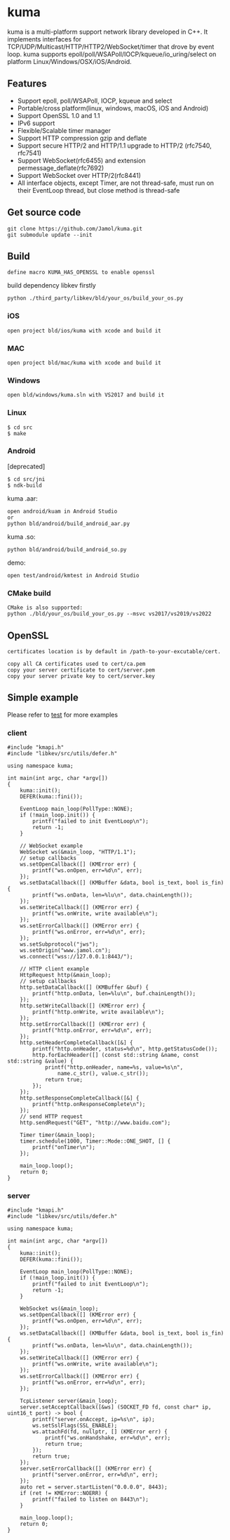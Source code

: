 # kuma
kuma is a multi-platform support network library developed in C++. It implements interfaces for TCP/UDP/Multicast/HTTP/HTTP2/WebSocket/timer that drove by event loop. kuma supports epoll/poll/WSAPoll/IOCP/kqueue/io_uring/select on platform Linux/Windows/OSX/iOS/Android.

## Features

* Support epoll, poll/WSAPoll, IOCP, kqueue and select
* Portable/cross platform(linux, windows, macOS, iOS and Android)
* Support OpenSSL 1.0 and 1.1
* IPv6 support
* Flexible/Scalable timer manager
* Support HTTP compression gzip and deflate
* Support secure HTTP/2 and HTTP/1.1 upgrade to HTTP/2 (rfc7540, rfc7541)
* Support WebSocket(rfc6455) and extension permessage_deflate(rfc7692)
* Support WebSocket over HTTP/2(rfc8441)
* All interface objects, except Timer, are not thread-safe, must run on their EventLoop thread, but close method is thread-safe


## Get source code
```
git clone https://github.com/Jamol/kuma.git
git submodule update --init
```


## Build
```
define macro KUMA_HAS_OPENSSL to enable openssl
```
build dependency libkev firstly
```
python ./third_party/libkev/bld/your_os/build_your_os.py
```

### iOS
```
open project bld/ios/kuma with xcode and build it
```

### MAC
```
open project bld/mac/kuma with xcode and build it
```

### Windows
```
open bld/windows/kuma.sln with VS2017 and build it
```

### Linux
```
$ cd src
$ make
```

### Android
[deprecated]
```
$ cd src/jni
$ ndk-build
```
kuma .aar:
```
open android/kuam in Android Studio
or
python bld/android/build_android_aar.py
```
kuma .so:
```
python bld/android/build_android_so.py
```
demo:
```
open test/android/kmtest in Android Studio
```

### CMake build
```
CMake is also supported:
python ./bld/your_os/build_your_os.py --msvc vs2017/vs2019/vs2022
```

## OpenSSL
```
certificates location is by default in /path-to-your-excutable/cert.

copy all CA certificates used to cert/ca.pem
copy your server certificate to cert/server.pem
copy your server private key to cert/server.key
```

## Simple example
Please refer to [test](https://github.com/Jamol/kuma/tree/master/test) for more examples
### client
```
#include "kmapi.h"
#include "libkev/src/utils/defer.h"

using namespace kuma;

int main(int argc, char *argv[])
{
    kuma::init();
    DEFER(kuma::fini());
    
    EventLoop main_loop(PollType::NONE);
    if (!main_loop.init()) {
        printf("failed to init EventLoop\n");
        return -1;
    }
    
    // WebSocket example
    WebSocket ws(&main_loop, "HTTP/1.1");
    // setup callbacks
    ws.setOpenCallback([] (KMError err) {
        printf("ws.onOpen, err=%d\n", err);
    });
    ws.setDataCallback([] (KMBuffer &data, bool is_text, bool is_fin) {
        printf("ws.onData, len=%lu\n", data.chainLength());
    });
    ws.setWriteCallback([] (KMError err) {
        printf("ws.onWrite, write available\n");
    });
    ws.setErrorCallback([] (KMError err) {
        printf("ws.onError, err=%d\n", err);
    });
    ws.setSubprotocol("jws");
    ws.setOrigin("www.jamol.cn");
    ws.connect("wss://127.0.0.1:8443/");

    // HTTP client example
    HttpRequest http(&main_loop);
    // setup callbacks
    http.setDataCallback([] (KMBuffer &buf) {
        printf("http.onData, len=%lu\n", buf.chainLength());
    });
    http.setWriteCallback([] (KMError err) {
        printf("http.onWrite, write available\n");
    });
    http.setErrorCallback([] (KMError err) {
        printf("http.onError, err=%d\n", err);
    });
    http.setHeaderCompleteCallback([&] {
        printf("http.onHeader, status=%d\n", http.getStatusCode());
        http.forEachHeader([] (const std::string &name, const std::string &value) {
            printf("http.onHeader, name=%s, value=%s\n",
                name.c_str(), value.c_str());
            return true;
        });
    });
    http.setResponseCompleteCallback([&] {
        printf("http.onResponseComplete\n");
    });
    // send HTTP request
    http.sendRequest("GET", "http://www.baidu.com");
    
    Timer timer(&main_loop);
    timer.schedule(1000, Timer::Mode::ONE_SHOT, [] {
        printf("onTimer\n");
    });
    
    main_loop.loop();
    return 0;
}
```
### server
```
#include "kmapi.h"
#include "libkev/src/utils/defer.h"

using namespace kuma;

int main(int argc, char *argv[])
{
    kuma::init();
    DEFER(kuma::fini());
    
    EventLoop main_loop(PollType::NONE);
    if (!main_loop.init()) {
        printf("failed to init EventLoop\n");
        return -1;
    }
    
    WebSocket ws(&main_loop);
    ws.setOpenCallback([] (KMError err) {
        printf("ws.onOpen, err=%d\n", err);
    });
    ws.setDataCallback([] (KMBuffer &data, bool is_text, bool is_fin) {
        printf("ws.onData, len=%lu\n", data.chainLength());
    });
    ws.setWriteCallback([] (KMError err) {
        printf("ws.onWrite, write available\n");
    });
    ws.setErrorCallback([] (KMError err) {
        printf("ws.onError, err=%d\n", err);
    });
    
    TcpListener server(&main_loop);
    server.setAcceptCallback([&ws] (SOCKET_FD fd, const char* ip, uint16_t port) -> bool {
        printf("server.onAccept, ip=%s\n", ip);
        ws.setSslFlags(SSL_ENABLE);
        ws.attachFd(fd, nullptr, [] (KMError err) {
            printf("ws.onHandshake, err=%d\n", err);
            return true;
        });
        return true;
    });
    server.setErrorCallback([] (KMError err) {
        printf("server.onError, err=%d\n", err);
    });
    auto ret = server.startListen("0.0.0.0", 8443);
    if (ret != KMError::NOERR) {
        printf("failed to listen on 8443\n");
    }
    
    main_loop.loop();
    return 0;
}
```


